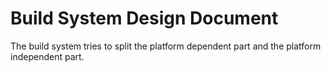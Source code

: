 # Build System Design Document

The build system tries to split the platform dependent part and the platform independent part. 